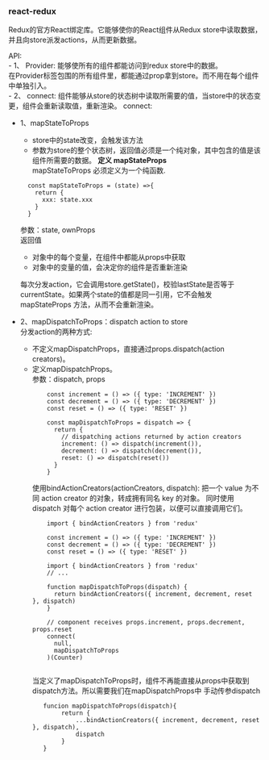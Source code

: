 ### react-redux
Redux的官方React绑定库。它能够使你的React组件从Redux store中读取数据，并且向store派发actions，从而更新数据。

API:    
    - 1、 Provider: 能够使所有的组件都能访问到redux store中的数据。  
            在Provider标签包围的所有组件里，都能通过prop拿到store。而不用在每个组件中单独引入。   
    - 2、 connect: 组件能够从store的状态树中读取所需要的值，当store中的状态变更，组件会重新读取值，重新渲染。
connect: 
- 1、mapStateToProps      
   * store中的state改变，会触发该方法  
   * 参数为store的整个状态树，返回值必须是一个纯对象，其中包含的值是该组件所需要的数据。
    **定义 mapStateProps**   
    mapStateToProps 必须定义为一个纯函数.      
    ```
      const mapStateToProps = (state) =>{
        return {
          xxx: state.xxx
        }
      }   
    ```    
   参数：state, ownProps    
   返回值
     * 对象中的每个变量，在组件中都能从props中获取
     * 对象中的变量的值，会决定你的组件是否重新渲染
   
    每次分发action，它会调用store.getState()，校验lastState是否等于currentState。如果两个state的值都是同一引用，它不会触发mapStateProps
    方法，从而不会重新渲染。   

- 2、mapDispatchToProps：dispatch action to store    
    分发action的两种方式:   
    * 不定义mapDispatchProps，直接通过props.dispatch(action creators)。
    * 定义mapDispatchProps。   
       参数：dispatch, props   
        ```
            const increment = () => ({ type: 'INCREMENT' })
            const decrement = () => ({ type: 'DECREMENT' })
            const reset = () => ({ type: 'RESET' })
            
            const mapDispatchToProps = dispatch => {
              return {
                // dispatching actions returned by action creators
                increment: () => dispatch(increment()),
                decrement: () => dispatch(decrement()),
                reset: () => dispatch(reset())
              }
            }
        ```
        使用bindActionCreators(actionCreators, dispatch):  把一个 value 为不同 action creator 的对象，转成拥有同名 key 的对象。
        同时使用 dispatch 对每个 action creator 进行包装，以便可以直接调用它们。
        ```
            import { bindActionCreators } from 'redux'
            
            const increment = () => ({ type: 'INCREMENT' })
            const decrement = () => ({ type: 'DECREMENT' })
            const reset = () => ({ type: 'RESET' })
            
            import { bindActionCreators } from 'redux'
            // ...
            
            function mapDispatchToProps(dispatch) {
              return bindActionCreators({ increment, decrement, reset }, dispatch)
            }
            
            // component receives props.increment, props.decrement, props.reset
            connect(
              null,
              mapDispatchToProps
            )(Counter)
            
        ```
        当定义了mapDispatchToProps时，组件不再能直接从props中获取到dispatch方法。所以需要我们在mapDispatchProps中
        手动传参dispatch
        ```
           funcion mapDispatchToProps(dispatch){
                return {
                    ...bindActionCreators({ increment, decrement, reset }, dispatch),
                    dispatch
                }
           }
        ```
    
        
        
        
            
            
